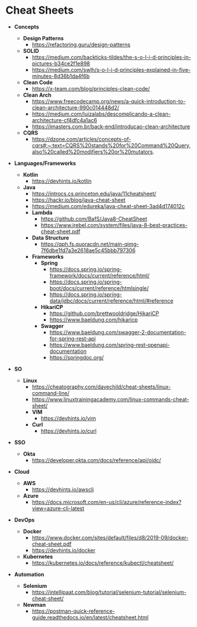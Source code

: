 # Cheat Sheets

- **Concepts**
  - **Design Patterns**
    - https://refactoring.guru/design-patterns
  - **SOLID**
    - https://medium.com/backticks-tildes/the-s-o-l-i-d-principles-in-pictures-b34ce2f1e898
    - https://medium.com/swlh/s-o-l-i-d-principles-explained-in-five-minutes-8d36b1da4f6b
  - **Clean Code**
    - https://x-team.com/blog/principles-clean-code/
  - **Clean Arch**
    - https://www.freecodecamp.org/news/a-quick-introduction-to-clean-architecture-990c014448d2/
    - https://medium.com/luizalabs/descomplicando-a-clean-architecture-cf4dfc4a1ac6
    - https://imasters.com.br/back-end/introducao-clean-architecture
  - **CQRS**
    - https://dzone.com/articles/concepts-of-cqrs#:~:text=CQRS%20stands%20for%20Command%20Query,also%20called%20modifiers%20or%20mutators.
    
- **Languages/Frameworks**
  - **Kotlin**
    - https://devhints.io/kotlin
  - **Java**
    - https://introcs.cs.princeton.edu/java/11cheatsheet/
    - https://hackr.io/blog/java-cheat-sheet
    - https://medium.com/edureka/java-cheat-sheet-3ad4d174012c
    - **Lambda**
      - https://github.com/BafS/Java8-CheatSheet
      - https://www.jrebel.com/system/files/java-8-best-practices-cheat-sheet.pdf
    - **Data Structure**
      - https://qph.fs.quoracdn.net/main-qimg-7f6dbe1fd7a3e2618ae5c45bbb797306
    - **Frameworks**
      - **Spring**
        - https://docs.spring.io/spring-framework/docs/current/reference/html/
        - https://docs.spring.io/spring-boot/docs/current/reference/htmlsingle/
        - https://docs.spring.io/spring-data/jdbc/docs/current/reference/html/#reference
      - **HikariCP**
        - https://github.com/brettwooldridge/HikariCP
        - https://www.baeldung.com/hikaricp
      - **Swagger**
        - https://www.baeldung.com/swagger-2-documentation-for-spring-rest-api
        - https://www.baeldung.com/spring-rest-openapi-documentation
        - https://springdoc.org/

- **SO**
  - **Linux**
    - https://cheatography.com/davechild/cheat-sheets/linux-command-line/
    - https://www.linuxtrainingacademy.com/linux-commands-cheat-sheet/
    - **VIM**
      - https://devhints.io/vim
    - **Curl**
      - https://devhints.io/curl
    
- **SSO**
  - **Okta**
    - https://developer.okta.com/docs/reference/api/oidc/

- **Cloud**
  - **AWS**
    - https://devhints.io/awscli
  - **Azure**
    - https://docs.microsoft.com/en-us/cli/azure/reference-index?view=azure-cli-latest
    
- **DevOps**
  - **Docker**
    - https://www.docker.com/sites/default/files/d8/2019-09/docker-cheat-sheet.pdf
    - https://devhints.io/docker
  - **Kubernetes**
    - https://kubernetes.io/docs/reference/kubectl/cheatsheet/
    
- **Automation**
  - **Selenium**
    - https://intellipaat.com/blog/tutorial/selenium-tutorial/selenium-cheat-sheet/
  - **Newman**
    - https://postman-quick-reference-guide.readthedocs.io/en/latest/cheatsheet.html
